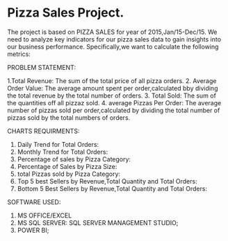 # Pizza Sales Project.
The project is based on PIZZA SALES for year of 2015,Jan/15-Dec/15. 
We need to analyze key indicators for our pizza sales data to gain insights into our business performance. Specifically,we want to calculate the following metrics:

PROBLEM STATEMENT:

1.Total Revenue: The sum of the total price of all pizza orders.
2. Average Order Value: The average amount spent per order,calculated bby dividing the total revenue by the total number of orders.
3. Total Sold: The sum of the quantities off all pizzaz sold.
4. average Pizzas Per Order: The average number of pizzas sold per order,calculated by dividing the total number of pizzas sold by the total numbers of orders.

CHARTS REQUIRMENTS:
1. Daily Trend for Total Orders:
2. Monthly Trend for Total Orders:
3. Percentage of sales by Pizza Category:
4. Percentage of Sales by Pizza Size:
5. total Pizzas sold by Pizza Category:
6. Top 5 best Sellers by Revenue,Total Quantity and Total Orders:
7. Bottom 5 Best Sellers by Revenue,Total Quantity and Total Orders:
 
 SOFTWARE USED:
1. MS OFFICE/EXCEL
2. MS SQL SERVER: SQL SERVER MANAGEMENT STUDIO;
3. POWER BI;


